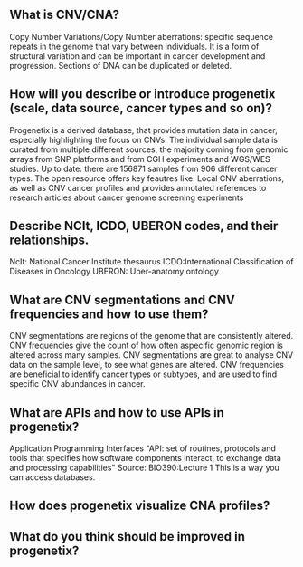 ## What is CNV/CNA? 
Copy Number Variations/Copy Number aberrations: specific sequence repeats in the genome that vary between individuals. It is a form of structural variation and can be important in cancer development and progression. Sections of DNA can be duplicated or deleted. 
## How will you describe or introduce progenetix (scale, data source, cancer types and so on)?
Progenetix is a derived database, that provides mutation data in cancer, especially highlighting the focus on CNVs. The individual sample data is curated from multiple different sources, the majority coming from genomic arrays from SNP platforms and from CGH experiments and WGS/WES studies.
Up to date: there are 156871 samples from 906 different cancer types.
The open resource offers key feautres like: Local CNV aberrations, as well as CNV cancer profiles and provides annotated references to research articles about cancer genome screening experiments
## Describe NCIt, ICDO, UBERON codes, and their relationships.
NcIt: National Cancer Institute thesaurus
ICDO:International Classification of Diseases in Oncology
UBERON: Uber-anatomy ontology 
## What are CNV segmentations and CNV frequencies and how to use them?
CNV segmentations are regions of the genome that are consistently altered.
CNV frequencies give the count of how often aspecific genomic region is altered across many samples.
CNV segmentations are great to analyse CNV data on the sample level, to see what genes are altered.
CNV frequencies are beneficial to identify cancer types or subtypes, and are used to find specific CNV abundances in cancer.
## What are APIs and how to use APIs in progenetix?
Application Programming Interfaces
"API: set of routines, protocols and tools that specifies how software components interact, to exchange data and processing capabilities" Source: BIO390:Lecture 1 
This is a way you can access databases.
## How does progenetix visualize CNA profiles?

## What do you think should be improved in progenetix?


